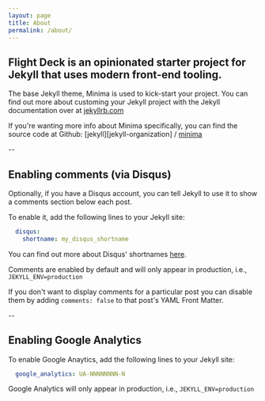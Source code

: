 ```yaml
---
layout: page
title: About
permalink: /about/
---
```


## Flight Deck is an opinionated starter project for Jekyll that uses modern front-end tooling.
The base Jekyll theme, Minima is used to kick-start your project. You can find out more about customing your Jekyll project with the Jekyll documentation over at [jekyllrb.com](https://jekyllrb.com/)

If you're wanting more info about Minima specifically, you can find the source code at Github:
[jekyll][jekyll-organization] /
[minima](https://github.com/jekyll/minima)


--

## Enabling comments (via Disqus)

Optionally, if you have a Disqus account, you can tell Jekyll to use it to show a comments section below each post.

To enable it, add the following lines to your Jekyll site:

```yaml
  disqus:
    shortname: my_disqus_shortname
```

You can find out more about Disqus' shortnames [here](https://help.disqus.com/customer/portal/articles/466208).

Comments are enabled by default and will only appear in production, i.e., `JEKYLL_ENV=production`

If you don't want to display comments for a particular post you can disable them by adding `comments: false` to that post's YAML Front Matter.

--

## Enabling Google Analytics

To enable Google Anaytics, add the following lines to your Jekyll site:

```yaml
  google_analytics: UA-NNNNNNNN-N
```

Google Analytics will only appear in production, i.e., `JEKYLL_ENV=production`
